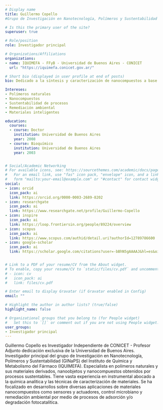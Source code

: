 ```yaml
---
# Display name
title: Guillermo Copello
#Grupo de Investigación en Nanotecnología, Polímeros y Sustentabilidad (GINaPs).

# Is this the primary user of the site?
superuser: true

# Role/position
role: Investigador principal

# Organizations/Affiliations
organizations:
- name: IQUIMEFA - FFyB - Universidad de Buenos Aires - CONICET
  url: "https://iquimefa.conicet.gov.ar/"

# Short bio (displayed in user profile at end of posts)
bio: Dedicado a la síntesis y caracterización de nanocompuestos a base de polímeros naturales para el desarrollo de materiales inteligentes funcionales

Intereses:
- Polímeros naturales
- Nanocompuestos
- Sustentabilidad de procesos
- Remediación ambiental
- Materiales inteligentes

education:
  courses:
  - course: Doctor
    institution: Universidad de Buenos Aires
    year: 2008
  - course: Bioquímico
    institution: Universidad de Buenos Aires
    year: 2003


# Social/Academic Networking
# For available icons, see: https://sourcethemes.com/academic/docs/page-builder/#icons
#   For an email link, use "fas" icon pack, "envelope" icon, and a link in the
#   form "mailto:your-email@example.com" or "#contact" for contact widget.
social:
- icon: orcid
  icon_pack: ai
  link: https://orcid.org/0000-0003-2689-8202
- icon: researchgate
  icon_pack: ai
  link: https://www.researchgate.net/profile/Guillermo-Copello
- icon: inspire
  icon_pack: ai
  link: https://loop.frontiersin.org/people/89224/overview
- icon: scopus
  icon_pack: ai
  link: https://www.scopus.com/authid/detail.uri?authorId=12789786600
- icon: google-scholar
  icon_pack: ai
  link: https://scholar.google.com/citations?user=-bBhN5gAAAAJ&hl=es&oi=sra


# Link to a PDF of your resume/CV from the About widget.
# To enable, copy your resume/CV to `static/files/cv.pdf` and uncomment the lines below.
# - icon: cv
#   icon_pack: ai
#   link: files/cv.pdf

# Enter email to display Gravatar (if Gravatar enabled in Config)
email: ""

# Highlight the author in author lists? (true/false)
highlight_name: false

# Organizational groups that you belong to (for People widget)
#   Set this to `[]` or comment out if you are not using People widget.
user_groups:
- Investigador principal
---
```


Guillermo Copello es Investigador Independiente de CONICET - Profesor Adjunto dedicación exclusiva de la Universidad de Buenos Aires. Investigador principal del grupo de Investigación en Nanotecnología, Polímeros y Sustentabilidad (GINaPS) del Instituto de Química y Metabolismo del Fármaco (IQUIMEFA). Especialista en polímeros
naturales y sus materiales derivados, nanoobjetos y nanocompuestos obtenidos por procesos sustentables. Tiene vasta experiencia en instrumental abocado a la química analítica y las técnicas de caracterización de materiales. Se ha focalizado en desarrollos sobre diversas aplicaciones de materiales nanocompuestos como sensores y actuadores, control microbiano y remediación ambiental por medio de procesos de adsorción y/o degradación fotocatalítica.

